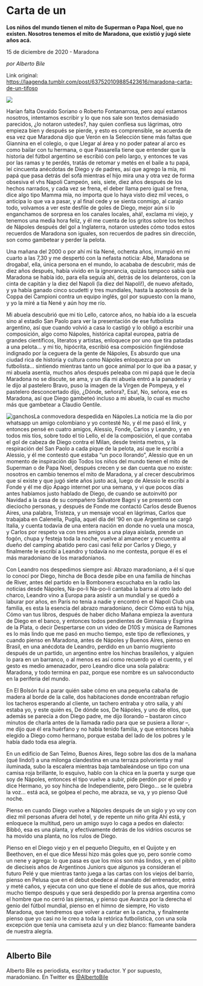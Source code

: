 # Carta de un

**Los niños del mundo tienen el mito de Superman o Papa Noel, que no existen. Nosotros tenemos el mito de Maradona, que existió y jugó siete años acá.**

15 de diciembre de 2020 - Maradona

_por Alberto Bile_

Link original: https://laagenda.tumblr.com/post/637520109885423616/maradona-carta-de-un-tifoso

![](https://64.media.tumblr.com/cca45ec6ca6c6daa7508a813bf48c814/d842f36288f3753f-94/s500x750/1bae1cd22387e50cbb3cb6de61f798f6f6d609ed.jpg)

Harían falta Osvaldo Soriano o Roberto Fontanarrosa, pero aquí estamos nosotros, intentamos escribir y lo que nos sale son textos demasiado parecidos, ¿lo notaron ustedes?, hay quien confiesa sus lágrimas, otro empieza bien y después se pierde, y esto es comprensible, se acuerda de esa vez que Maradona dijo que Verón en la Selección tiene más faltas que Giannina en el colegio, o que Llegar al área y no poder patear al arco es como bailar con tu hermana, o que Passarella tiene que entender que la historia del fútbol argentino se escribió con pelo largo, y entonces te vas por las ramas y te perdés, tratás de retomar y metés en el baile a tu papá, leí cincuenta anécdotas de Diego y de padres, así que agrego la mía, mi papá que pasa detrás del sofá mientras el hijo mira una y otra vez de forma obsesiva el vhs Napoli Campeón, seis, siete, diez años después de los hechos narrados, y cada vez se frena, el deber llama pero igual se frena, dice algo tipo Mamma mia, no importa que lo haya visto diez mil veces, o anticipa lo que va a pasar, y al final cede y se sienta conmigo, al carajo todo, volvamos a ver este desfile de goles de Diego, mejor aún si lo enganchamos de sorpresa en los canales locales, ahá!, exclama mi viejo, y tenemos una media hora feliz, y él me cuenta de los gritos sobre los techos de Nápoles después del gol a Inglaterra, notaron ustedes cómo todos estos recuerdos de Maradona son iguales, son recuerdos de padres sin dirección, son como gambetear y perder la pelota.



Una mañana del 2000 o por ahí mi tía Nené, ochenta años, irrumpió en mi cuarto a las 7,30 y me despertó con la nefasta noticia: Albé, Maradona se drogaba!, ella, única persona en el mundo, lo acababa de descubrir, más de diez años después, había vivido en la ignorancia, quizás tampoco sabía que Maradona se había ido, para ella seguía ahí, detrás de los delanteros, con la cinta de capitán y la diez del Napoli (la diez del Napoli!), de nuevo afeitado, y ya había ganado cinco scudetti y tres mundiales, hasta la apoteosis de la Coppa dei Campioni contra un equipo inglés, gol por supuesto con la mano, y yo la miré a tia Nené y aún hoy me río.



Mi abuela descubrió que mi tío Lello, catorce años, no había ido a la escuela sino al estadio San Paolo para ver la presentación de ese futbolista argentino, así que cuando volvió a casa lo castigó y lo obligó a escribir una composición, algo como Nápoles, histórica capital europea, patria de grandes científicos, literatos y artistas, enloquece por uno que tira patadas a una pelota… y mi tío, hipócrita, escribió esa composición fingiéndose indignado por la ceguera de la gente de Nápoles, Es absurdo que una ciudad rica de historia y cultura como Nápoles enloquezca por un futbolista… sintiendo mientras tanto un goce animal por lo que iba a pasar, y mi abuela asentía, muchos años después peleaba con mi papá que le decía Maradona no se discute, se ama, y un día mi abuela entró a la panadería y le dijo al pastelero Bravo, puso la imagen de la Virgen de Pompeya, y el pastelero desconcertado dijo, ¿Dónde, señora?, Esa!, No, señora, ese es Maradona, así que Diego gambeteó incluso a mi abuela, lo cual es mucho más que gambetear a Claudio Gentile.






![ganchos](https://64.media.tumblr.com/c606bd03945cfc89d284103540c788d8/d842f36288f3753f-e7/s500x750/f941ca05278c915e6c59525831ec3c1c1300275e.jpg)La conmovedora despedida en Nápoles.La noticia me la dio por whatsapp un amigo colombiano y yo contesté No, y él me pasó el link, y entonces pensé en cuatro amigos, Alessio, Fonde, Carlos y Leandro, y en todos mis tíos, sobre todo el tío Lello, el de la composición, el que contaba el gol de cabeza de Diego contra el Milan, desde treinta metros, y la respiración del San Paolo a cada pique de la pelota, así que le escribí a Alessio, y él me contestó que estaba “un poco llorando”, Alessio que en un momento de inspiración dijo Todos los niños del mundo tienen el mito de Superman o de Papa Noel, después crecen y se dan cuenta que no existe: nosotros en cambio tenemos el mito de Maradona, y al crecer descubrimos que sí existe y que jugó siete años justo acá, luego de Alessio le escribí a Fonde y él me dijo Apago internet por una semana, y vi que pocos días antes habíamos justo hablado de Diego, de cuando se autoinvitó por Navidad a la casa de su compañero Salvatore Bagni y se presentó con dieciocho personas, y después de Fonde me contactó Carlos desde Buenos Aires, una palabra, Tristeza, y un mensaje vocal en lágrimas, Carlos que trabajaba en Calenella, Puglia, aquel día del ‘90 en que Argentina se cargó Italia, y cuenta todavía de una entera nación en donde no vuela una mosca, y Carlos por respeto va con tres amigos a una playa aislada, prende un fogón, chupa y festeja toda la noche, vuelve al amanecer y encuentra al dueño del camping abatido pero casi casi feliz por Carlos y Diego, y finalmente le escribí a Leandro y todavía no me contesta, porque él es el más maradoniano de los maradonianos.



Con Leandro nos despedimos siempre así: Abrazo maradoniano, a él sí que lo conocí por Diego, hincha de Boca desde pibe en una familia de hinchas de River, antes del partido en la Bombonera escuchaba en la radio las noticias desde Nápoles, Na-po-li Na-po-li cantaba la barra al otro lado del charco, Leandro vino a Europa para asistir a un mundial y se quedó a laburar por años, en París no tenía a nadie y encontró en el Napoli Club una familia, es esta la esencia del abrazo maradoniano, decir Cómo está tu hija, Cómo van tus libros, después de haber dicho Mañana empieza la aventura de Diego en el banco, y entonces todos pendientes de Gimnasia y Esgrima de la Plata, o decir Despertarse con un video de D10S y música de Ramones es lo más lindo que me pasó en mucho tiempo, este tipo de reflexiones, y cuando pienso en Maradona, antes de Nápoles y Buenos Aires, pienso en Brasil, en una anécdota de Leandro, perdido en un barrio mugriento después de un partido, un argentino entre los hinchas brasileños, y alguien lo para en un barranco, o al menos es así como recuerdo yo el cuento, y el gesto es medio amenazador, pero Leandro dice una sola palabra: Maradona, y todo termina en paz, porque ese nombre es un salvoconducto en la periferia del mundo.



En El Bolsón fui a parar quién sabe cómo en una pequeña cabaña de madera al borde de la calle, dos habitaciones donde encontraban refugio los tacheros esperando al cliente, un tachero entraba y otro salía, y ahí estaba yo, y este quién es, De dónde sos, De Nápoles, y uno de ellos, que además se parecía a don Diego padre, me dijo llorando – bastaron cinco minutos de charla antes de la llamada radio para que se pusiera a llorar –, me dijo que él era huérfano y no había tenido familia, y que entonces había elegido a Diego como hermano, porque estaba del lado de los pobres y le había dado toda esa alegría.



En un edificio de San Telmo, Buenos Aires, llego sobre las dos de la mañana (qué lindo!) a una milonga clandestina en una terraza polvorienta y mal iluminada, subo la escalera mientras baja tambaleándose un tipo con una camisa roja brillante, lo esquivo, hablo con la chica en la puerta y surge que soy de Nápoles, entonces el tipo vuelve a subir, pide perdón por el pedo y dice Hermano, yo soy hincha de Independiente, pero Diego… se le quiebra la voz… está acá, se golpea el pecho, me abraza, se va, y yo pienso Qué noche.



Pienso en cuando Diego vuelve a Nápoles después de un siglo y yo voy con diez mil personas afuera del hotel, y de repente un niño grita Ahí está, y enloquece la multitud, pero un amigo suyo lo caga a pedos en dialecto: Bibbó, esa es una planta, y efectivamente detrás de los vidrios oscuros se ha movido una planta, no los rulos de Diego.



Pienso en el Diego viejo y en el pequeño Dieguito, en el Quijote y en Beethoven, en el que dice Messi hizo más goles que yo, pero sonríe como un nene y agrega: lo que pasa es que los míos son más lindos, y en el pibito de dieciseis años de Argentinos Juniors que algunos ya consideran el futuro Pelé y que mientras tanto juega a las cartas con los viejos del barrio, pienso en Pelusa que en el debut obedece al mandato del entrenador, entrá y meté caños, y ejecuta con uno que tiene el doble de sus años, que morirá mucho tiempo después y que será despedido por la prensa argentina como el hombre que no cerró las piernas, y pienso que Avanza por la derecha el genio del fútbol mundial, pienso en el himno de siempre, Ho visto Maradona, que tendremos que volver a cantar en la cancha, y finalmente pienso que yo casi no le creo a toda la retórica futbolística, con una sola excepción que tenía una camiseta azul y un diez blanco: flameante bandera de nuestra alegría.

  




---

 Alberto Bile
-------------

 Alberto Bile es periodista, escritor y traductor. Y por supuesto, maradoniano. En Twitter es [@AlbertoBile](https://twitter.com/albertobile?lang=es) 

